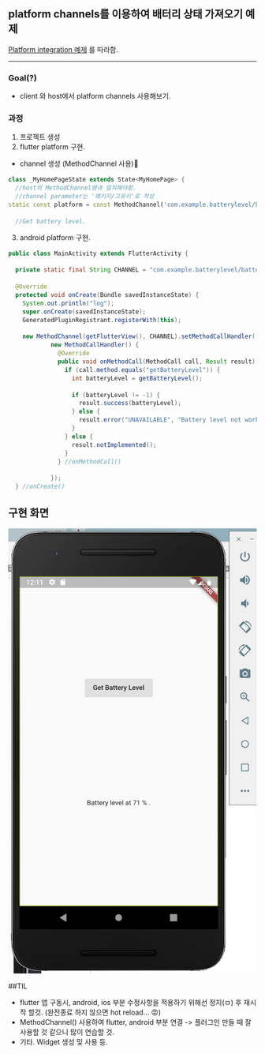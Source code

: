 ## platform channels를 이용하여 배터리 상태 가져오기 예제

[Platform integration 예제](https://flutter.dev/docs/development/platform-integration/platform-channels) 를 따라함.

---
### Goal(?)
- client 와 host에서 platform channels 사용해보기.


### 과정
1. 프로젝트 생성
2. flutter platform 구현.
- channel 생성 (MethodChannel 사용)
``` dart
class _MyHomePageState extends State<MyHomePage> {
  //host의 MethodChannel명과 일치해야함.
  //channel parameter는 '패키지/고유키'로 작성
static const platform = const MethodChannel('com.example.batterylevel/battery');    
  
  //Get battery level.

```

3. android platform 구현.

```java
public class MainActivity extends FlutterActivity {

  private static final String CHANNEL = "com.example.batterylevel/battery";     //flutter client의 채널명과 동일하게 설정

  @Override
  protected void onCreate(Bundle savedInstanceState) {
    System.out.println("log");
    super.onCreate(savedInstanceState);
    GeneratedPluginRegistrant.registerWith(this);

    new MethodChannel(getFlutterView(), CHANNEL).setMethodCallHandler(
            new MethodCallHandler() {
              @Override
              public void onMethodCall(MethodCall call, Result result) {
                if (call.method.equals("getBatteryLevel")) {
                  int batteryLevel = getBatteryLevel();

                  if (batteryLevel != -1) {
                    result.success(batteryLevel);
                  } else {
                    result.error("UNAVAILABLE", "Battery level not work", null);
                  }
                } else {
                  result.notImplemented();
                }
              } //onMethodCall()

            });
  } //onCreate()
```

## 구현 화면

<img src="./battery_condition.png">


##TIL

- flutter 앱 구동시, android, ios 부분 수정사항을 적용하기 위해선 정지(ㅁ) 후 재시작 할것. (완전종료 하지 않으면 hot reload... 😡) 
- MethodChannel() 사용하여 flutter, android 부분 연결 -> 플러그인 만들 때 잘 사용할 것 같으니 많이 연습할 것.
- 기타. Widget 생성 및 사용 등.
